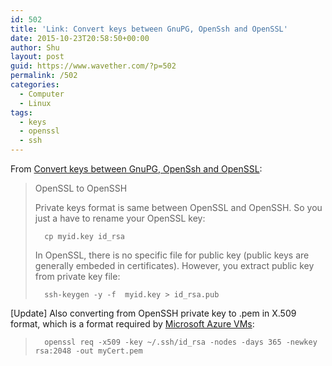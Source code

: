 ```yaml
---
id: 502
title: 'Link: Convert keys between GnuPG, OpenSsh and OpenSSL'
date: 2015-10-23T20:58:50+00:00
author: Shu
layout: post
guid: https://www.wavether.com/?p=502
permalink: /502
categories:
  - Computer
  - Linux
tags:
  - keys
  - openssl
  - ssh
---
```


From [Convert keys between GnuPG, OpenSsh and
OpenSSL](http://www.sysmic.org/dotclear/index.php?post/2010/03/24/Convert-keys-betweens-GnuPG%2C-OpenSsh-and-OpenSSL):

> OpenSSL to OpenSSH
> 
> Private keys format is same between OpenSSL and OpenSSH. So you just a have
> to rename your OpenSSL key:
> 
>       cp myid.key id_rsa
> 
> In OpenSSL, there is no specific file for public key (public keys are
> generally embeded in certificates). However, you extract public key from
> private key file:
> 
>       ssh-keygen -y -f  myid.key > id_rsa.pub

[Update] Also converting from OpenSSH private key to .pem in X.509 format,
which is a format required by [Microsoft Azure
VMs](http://[https://azure.microsoft.com/en-us/documentation/articles/virtual-machines-linux-use-ssh-key/]):

>       openssl req -x509 -key ~/.ssh/id_rsa -nodes -days 365 -newkey rsa:2048 -out myCert.pem
